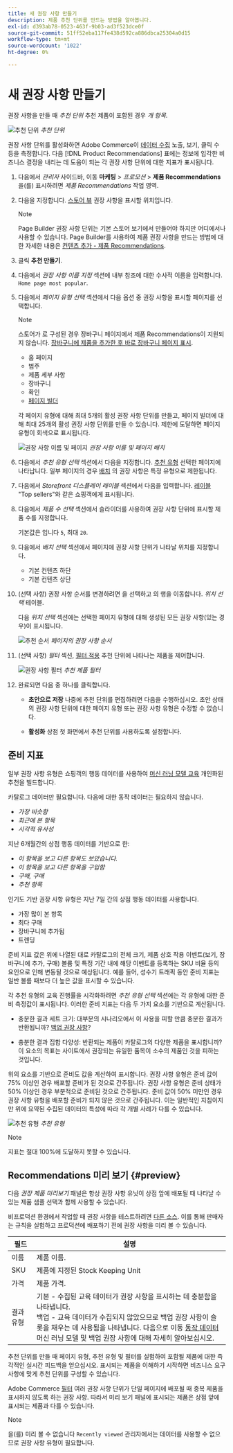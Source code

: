 ```yaml
---
title: 새 권장 사항 만들기
description: 제품 추천 단위를 만드는 방법을 알아봅니다.
exl-id: d393ab78-0523-463f-9b03-ad3f523dce0f
source-git-commit: 51ff52eba117fe438d592ca886dbca25304a0d15
workflow-type: tm+mt
source-wordcount: '1022'
ht-degree: 0%

---
```


# 새 권장 사항 만들기

권장 사항을 만들 때 _추천 단위_ 추천 제품이 포함된 경우 _개 항목_.

![추천 단위](assets/unit.png)
_추천 단위_

권장 사항 단위를 활성화하면 Adobe Commerce이 [데이터 수집](workspace.md) 노출, 보기, 클릭 수 등을 측정합니다. 다음 [!DNL Product Recommendations] 표에는 정보에 입각한 비즈니스 결정을 내리는 데 도움이 되는 각 권장 사항 단위에 대한 지표가 표시됩니다.

1. 다음에서 _관리자_ 사이드바, 이동 **마케팅** > _프로모션_ > **제품 Recommendations** 을(를) 표시하려면 _제품 Recommendations_ 작업 영역.

1. 다음을 지정합니다. [스토어 뷰](https://experienceleague.adobe.com/docs/commerce-admin/start/setup/websites-stores-views.html#scope-settings) 권장 사항을 표시할 위치입니다.

   >[!NOTE]
   >
   > Page Builder 권장 사항 단위는 기본 스토어 보기에서 만들어야 하지만 어디에서나 사용할 수 있습니다. Page Builder를 사용하여 제품 권장 사항을 만드는 방법에 대한 자세한 내용은 [컨텐츠 추가 - 제품 Recommendations](https://experienceleague.adobe.com/docs/commerce-admin/page-builder/add-content/recommendations.html).

1. 클릭 **추천 만들기**.

1. 다음에서 _권장 사항 이름 지정_ 섹션에 내부 참조에 대한 수사적 이름을 입력합니다. `Home page most popular`.

1. 다음에서 _페이지 유형 선택_ 섹션에서 다음 옵션 중 권장 사항을 표시할 페이지를 선택합니다.

   >[!NOTE]
   >
   > 스토어가 로 구성된 경우 장바구니 페이지에서 제품 Recommendations이 지원되지 않습니다. [장바구니에 제품을 추가한 후 바로 장바구니 페이지 표시](https://experienceleague.adobe.com/docs/commerce-admin/stores-sales/point-of-purchase/cart/cart-configuration.html#redirect-to-cart).

   * 홈 페이지
   * 범주
   * 제품 세부 사항
   * 장바구니
   * 확인
   * [페이지 빌더](https://experienceleague.adobe.com/docs/commerce-admin/page-builder/add-content/recommendations.html)

   각 페이지 유형에 대해 최대 5개의 활성 권장 사항 단위를 만들고, 페이지 빌더에 대해 최대 25개의 활성 권장 사항 단위를 만들 수 있습니다. 제한에 도달하면 페이지 유형이 회색으로 표시됩니다.

   ![권장 사항 이름 및 페이지](assets/create-recommendation.png)
   _권장 사항 이름 및 페이지 배치_

1. 다음에서 _추천 유형 선택_ 섹션에서 다음을 지정합니다. [추천 유형](type.md) 선택한 페이지에 나타납니다. 일부 페이지의 경우 [배치](placement.md) 의 권장 사항은 특정 유형으로 제한됩니다.

1. 다음에서 _Storefront 디스플레이 레이블_ 섹션에서 다음을 입력합니다. [레이블](placement.md#recommendation-labels) &quot;Top sellers&quot;와 같은 쇼핑객에게 표시됩니다.

1. 다음에서 _제품 수 선택_ 섹션에서 슬라이더를 사용하여 권장 사항 단위에 표시할 제품 수를 지정합니다.

   기본값은 입니다 `5`, 최대 `20`.

1. 다음에서 _배치 선택_ 섹션에서 페이지에 권장 사항 단위가 나타날 위치를 지정합니다.

   * 기본 컨텐츠 하단
   * 기본 컨텐츠 상단

1. (선택 사항) 권장 사항 순서를 변경하려면 을 선택하고 의 행을 이동합니다. _위치 선택_ 테이블.

   다음 _위치 선택_ 섹션에는 선택한 페이지 유형에 대해 생성된 모든 권장 사항(있는 경우)이 표시됩니다.

   ![추천 순서](assets/create-recommendation-select-placement.png)
   _페이지의 권장 사항 순서_

1. (선택 사항) _필터_ 섹션, [필터 적용](filters.md) 추천 단위에 나타나는 제품을 제어합니다.

   ![권장 사항 필터](assets/create-recommendation-filter-products.png)
   _추천 제품 필터_

1. 완료되면 다음 중 하나를 클릭합니다.

   * **초안으로 저장** 나중에 추천 단위를 편집하려면 다음을 수행하십시오. 초안 상태의 권장 사항 단위에 대한 페이지 유형 또는 권장 사항 유형은 수정할 수 없습니다.

   * **활성화** 상점 첫 화면에서 추천 단위를 사용하도록 설정합니다.

## 준비 지표

일부 권장 사항 유형은 쇼핑객의 행동 데이터를 사용하여 [머신 러닝 모델 교육](behavioral-data.md) 개인화된 추천을 빌드합니다.

카탈로그 데이터만 필요합니다. 다음에 대한 동작 데이터는 필요하지 않습니다.

* _가장 비슷함_
* _최근에 본 항목_
* _시각적 유사성_

지난 6개월간의 상점 행동 데이터를 기반으로 한:

* _이 항목을 보고 다른 항목도 보았습니다._
* _이 항목을 보고 다른 항목을 구입함_
* _구매, 구매_
* _추천 항목_

인기도 기반 권장 사항 유형은 지난 7일 간의 상점 행동 데이터를 사용합니다.

* 가장 많이 본 항목
* 최다 구매
* 장바구니에 추가됨
* 트렌딩

준비 지표 값은 위에 나열된 대로 카탈로그의 전체 크기, 제품 상호 작용 이벤트(보기, 장바구니에 추가, 구매) 볼륨 및 특정 기간 내에 해당 이벤트를 등록하는 SKU 비율 등의 요인으로 인해 변동될 것으로 예상됩니다. 예를 들어, 성수기 트래픽 동안 준비 지표는 일반 볼륨 때보다 더 높은 값을 표시할 수 있습니다.

각 추천 유형의 교육 진행률을 시각화하려면 _추천 유형 선택_ 섹션에는 각 유형에 대한 준비 측정값이 표시됩니다. 이러한 준비 지표는 다음 두 가지 요소를 기반으로 계산됩니다.

* 충분한 결과 세트 크기: 대부분의 시나리오에서 이 사용을 피할 만큼 충분한 결과가 반환됩니까? [백업 권장 사항](behavioral-data.md#backuprecs)?

* 충분한 결과 집합 다양성: 반환되는 제품이 카탈로그의 다양한 제품을 표시합니까? 이 요소의 목표는 사이트에서 권장되는 유일한 품목이 소수의 제품인 것을 피하는 것입니다.

위의 요소를 기반으로 준비도 값을 계산하여 표시합니다. 권장 사항 유형은 준비 값이 75% 이상인 경우 배포할 준비가 된 것으로 간주됩니다. 권장 사항 유형은 준비 상태가 50% 이상인 경우 부분적으로 준비된 것으로 간주됩니다. 준비 값이 50% 미만인 경우 권장 사항 유형을 배포할 준비가 되지 않은 것으로 간주됩니다. 이는 일반적인 지침이지만 위에 요약된 수집된 데이터의 특성에 따라 각 개별 사례가 다를 수 있습니다.

![추천 유형](assets/create-recommendation-select-type.png)
_추천 유형_

>[!NOTE]
>
>지표는 절대 100%에 도달하지 못할 수 있습니다.

## Recommendations 미리 보기 {#preview}

다음 _권장 제품 미리보기_ 패널은 항상 권장 사항 유닛이 상점 앞에 배포될 때 나타날 수 있는 제품 샘플 선택과 함께 사용할 수 있습니다.

비프로덕션 환경에서 작업할 때 권장 사항을 테스트하려면 [다른 소스](settings.md). 이를 통해 판매자는 규칙을 실험하고 프로덕션에 배포하기 전에 권장 사항을 미리 볼 수 있습니다.

| 필드 | 설명 |
|---|---|
| 이름 | 제품 이름. |
| SKU | 제품에 지정된 Stock Keeping Unit |
| 가격 | 제품 가격. |
| 결과 유형 | 기본 - 수집된 교육 데이터가 권장 사항을 표시하는 데 충분함을 나타냅니다.<br />백업 - 교육 데이터가 수집되지 않았으므로 백업 권장 사항이 슬롯을 채우는 데 사용됨을 나타냅니다. 다음으로 이동 [동작 데이터](behavioral-data.md) 머신 러닝 모델 및 백업 권장 사항에 대해 자세히 알아보십시오. |

추천 단위를 만들 때 페이지 유형, 추천 유형 및 필터를 실험하여 포함될 제품에 대한 즉각적인 실시간 피드백을 얻으십시오. 표시되는 제품을 이해하기 시작하면 비즈니스 요구 사항에 맞게 추천 단위를 구성할 수 있습니다.

Adobe Commerce [필터](filters.md) 여러 권장 사항 단위가 단일 페이지에 배포될 때 중복 제품을 표시하지 않도록 하는 권장 사항. 따라서 미리 보기 패널에 표시되는 제품은 상점 앞에 표시되는 제품과 다를 수 있습니다.

>[!NOTE]
>
> 을(를) 미리 볼 수 없습니다 `Recently viewed` 관리자에서는 데이터를 사용할 수 없으므로 권장 사항 유형이 필요합니다.
